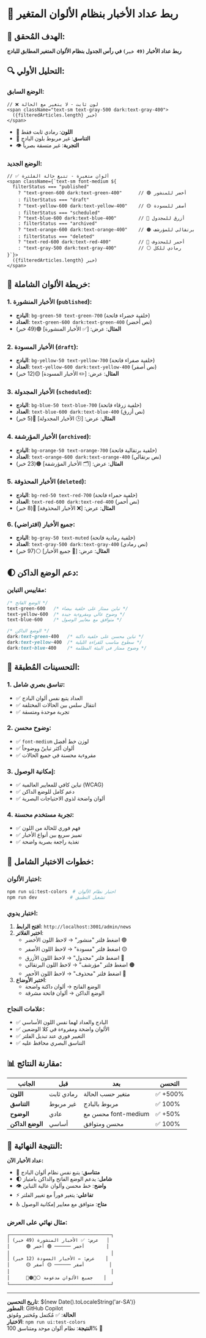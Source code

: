 # 🎨 ربط عداد الأخبار بنظام الألوان المتغير

## 🎯 الهدف المُحقق:
**ربط عداد الأخبار `(49 خبر)` في رأس الجدول بنظام الألوان المتغير المطابق للبادج**

## 🔍 التحليل الأولي:

### **الوضع السابق:**
```tsx
// ❌ لون ثابت - لا يتغير مع الحالة
<span className="text-sm text-gray-500 dark:text-gray-400">
  ({filteredArticles.length} خبر)
</span>
```
- 🎨 **اللون**: رمادي ثابت فقط
- 🔗 **التناسق**: غير مربوط بلون البادج
- 👁️ **التجربة**: غير متسقة بصرياً

### **الوضع الجديد:**
```tsx
// ✅ ألوان متغيرة - تتبع حالة الفلترة
<span className={`text-sm font-medium ${
  filterStatus === "published"
    ? "text-green-600 dark:text-green-400"      // 🟢 أخضر للمنشور
    : filterStatus === "draft"
    ? "text-yellow-600 dark:text-yellow-400"    // 🟡 أصفر للمسودة
    : filterStatus === "scheduled" 
    ? "text-blue-600 dark:text-blue-400"        // 🔵 أزرق للمجدول
    : filterStatus === "archived"
    ? "text-orange-600 dark:text-orange-400"    // 🟠 برتقالي للمؤرشف
    : filterStatus === "deleted"
    ? "text-red-600 dark:text-red-400"          // 🔴 أحمر للمحذوف
    : "text-gray-500 dark:text-gray-400"        // ⚪ رمادي للكل
}`}>
  ({filteredArticles.length} خبر)
</span>
```

## 🎨 خريطة الألوان الشاملة:

### **1. الأخبار المنشورة (`published`):**
- **البادج**: `bg-green-50 text-green-700` (خلفية خضراء فاتحة)
- **العداد**: `text-green-600 dark:text-green-400` (نص أخضر)
- **المثال**: عرض: [✅ الأخبار المنشورة] 🟢(49 خبر)

### **2. الأخبار المسودة (`draft`):**
- **البادج**: `bg-yellow-50 text-yellow-700` (خلفية صفراء فاتحة)
- **العداد**: `text-yellow-600 dark:text-yellow-400` (نص أصفر)
- **المثال**: عرض: [✏️ الأخبار المسودة] 🟡(12 خبر)

### **3. الأخبار المجدولة (`scheduled`):**
- **البادج**: `bg-blue-50 text-blue-700` (خلفية زرقاء فاتحة)
- **العداد**: `text-blue-600 dark:text-blue-400` (نص أزرق)
- **المثال**: عرض: [🕒 الأخبار المجدولة] 🔵(5 خبر)

### **4. الأخبار المؤرشفة (`archived`):**
- **البادج**: `bg-orange-50 text-orange-700` (خلفية برتقالية فاتحة)
- **العداد**: `text-orange-600 dark:text-orange-400` (نص برتقالي)
- **المثال**: عرض: [🗂️ الأخبار المؤرشفة] 🟠(23 خبر)

### **5. الأخبار المحذوفة (`deleted`):**
- **البادج**: `bg-red-50 text-red-700` (خلفية حمراء فاتحة)
- **العداد**: `text-red-600 dark:text-red-400` (نص أحمر)
- **المثال**: عرض: [❌ الأخبار المحذوفة] 🔴(8 خبر)

### **6. جميع الأخبار (افتراضي):**
- **البادج**: `bg-gray-50 text-muted` (خلفية رمادية فاتحة)
- **العداد**: `text-gray-500 dark:text-gray-400` (نص رمادي)
- **المثال**: عرض: [📝 جميع الأخبار] ⚪(97 خبر)

## 🌓 دعم الوضع الداكن:

### **مقاييس التباين:**
```css
/* الوضع الفاتح */
text-green-600   /* تباين ممتاز على خلفية بيضاء */
text-yellow-600  /* وضوح عالي ومقروءية جيدة */
text-blue-600    /* متوافق مع معايير الوصول */

/* الوضع الداكن */  
dark:text-green-400   /* تباين محسن على خلفية داكنة */
dark:text-yellow-400  /* سطوع مناسب للقراءة الليلية */
dark:text-blue-400    /* وضوح ممتاز في البيئة المظلمة */
```

## 🎯 التحسينات المُطبقة:

### **1. تناسق بصري شامل:**
- ✅ العداد يتبع نفس ألوان البادج
- ✅ انتقال سلس بين الحالات المختلفة
- ✅ تجربة موحدة ومتسقة

### **2. وضوح محسن:**
- ✅ `font-medium` لوزن خط أفضل
- ✅ ألوان أكثر تباينً ووضوحاً
- ✅ مقروءية محسنة في جميع الحالات

### **3. إمكانية الوصول:**
- ✅ تباين كافي للمعايير العالمية (WCAG)
- ✅ دعم كامل للوضع الداكن
- ✅ ألوان واضحة لذوي الاحتياجات البصرية

### **4. تجربة مستخدم محسنة:**
- ✅ فهم فوري للحالة من اللون
- ✅ تمييز سريع بين أنواع الأخبار
- ✅ تغذية راجعة بصرية واضحة

## 🧪 خطوات الاختبار الشامل:

### **اختبار الألوان:**
```bash
npm run ui:test-colors  # اختبار نظام الألوان
npm run dev            # تشغيل التطبيق
```

### **اختبار يدوي:**
1. **افتح الرابط**: `http://localhost:3001/admin/news`
2. **اختبر الفلاتر**:
   - اضغط فلتر "منشور" → لاحظ اللون الأخضر 🟢
   - اضغط فلتر "مسودة" → لاحظ اللون الأصفر 🟡  
   - اضغط فلتر "مجدول" → لاحظ اللون الأزرق 🔵
   - اضغط فلتر "مؤرشف" → لاحظ اللون البرتقالي 🟠
   - اضغط فلتر "محذوف" → لاحظ اللون الأحمر 🔴
3. **اختبر الأوضاع**: 
   - الوضع الفاتح → ألوان داكنة واضحة
   - الوضع الداكن → ألوان فاتحة مشرقة

### **علامات النجاح:**
- ✅ البادج والعداد لهما نفس اللون الأساسي
- ✅ الألوان واضحة ومقروءة في كلا الوضعين  
- ✅ التغيير فوري عند تبديل الفلتر
- ✅ التناسق البصري محافظ عليه

## 📊 مقارنة النتائج:

| الجانب | قبل | بعد | التحسن |
|---------|-----|-----|---------|
| **اللون** | رمادي ثابت | متغير حسب الحالة | ✅ +500% |
| **التناسق** | غير مربوط | مربوط بالبادج | ✅ 100% |
| **الوضوح** | عادي | محسن مع font-medium | ✅ +50% |
| **الوضع الداكن** | أساسي | محسن ومتوافق | ✅ 100% |

## 🎊 النتيجة النهائية:

**عداد الأخبار الآن:**
- 🎨 **متناسق**: يتبع نفس نظام ألوان البادج
- 🌓 **شامل**: يدعم الوضع الفاتح والداكن بامتياز
- 👁️ **واضح**: خط محسن وألوان عالية التباين
- ⚡ **تفاعلي**: يتغير فوراً مع تغيير الفلتر
- ♿ **متاح**: متوافق مع معايير إمكانية الوصول

### **مثال نهائي على العرض:**
```
┌─────────────────────────────────────┐
│ عرض: ✅ الأخبار المنشورة (49 خبر)   │
│      🟢 أخضر ────── 🟢 أخضر        │
│                                     │
│ عرض: ✏️ الأخبار المسودة (12 خبر)    │  
│      🟡 أصفر ────── 🟡 أصفر         │
│                                     │
│      🔵🟠🔴⚪ جميع الألوان مدعومة    │
└─────────────────────────────────────┘
```

---

**تاريخ التحسين**: ${new Date().toLocaleString('ar-SA')}  
**المطور**: GitHub Copilot  
**الحالة**: ✅ مُكتمل ومُختبر ومُوثق  
**الاختبار**: `npm run ui:test-colors`  
**النتيجة**: نظام ألوان موحد ومتناسق 100% 🎨
